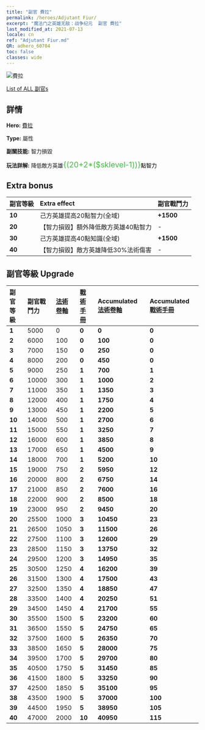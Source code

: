 ```yaml
---
title: "副官 費拉"
permalink: /heroes/Adjutant Fiur/
excerpt: "魔法门之英雄无敌：战争纪元  副官 費拉"
last_modified_at: 2021-07-13
locale: cn
ref: "Adjutant Fiur.md"
QR: adhero_60704
toc: false
classes: wide
---
```

  ![費拉](/images/h/h_Fiur.jpg)

 [List of ALL 副官s](/cn/heroes/Adjutants/) 

## 詳情
 **Hero:**  [費拉](/cn/heroes/Fiur/) 

 **Type:**  屬性 

 **副關技能:**  智力損毀 

 **玩法詳解:** 降低敵方英雄<span style="color: #48b946;font-size:20px">{(20+2*($sklevel-1))}</span><span style="color: black">點智力

## Extra bonus

  | 副官等級 | Extra effect | 副官戰鬥力  |
  |:---|:-------|:------------|
  | **10** | 己方英雄提高20點智力(全域) | **+1500** |
  | **20** | 【智力損毀】額外降低敵方英雄40點智力 | - |
  | **30** | 己方英雄提高40點知識(全域) | **+1500** |
  | **40** | 【智力損毀】敵方英雄降低30%法術傷害 | - |


## 副官等級 Upgrade

  | 副官等級 | 副官戰鬥力 | [法術卷軸](/cn/Items/con_694/) | [戰術手冊](/cn/Items/unk_2115/) | Accumulated [法術卷軸](/cn/Items/con_694/) | Accumulated [戰術手冊](/cn/Items/unk_2115/) |
  |:-------|:-------|:------------|:------------|:------------|:------------|
  | **1** | 5000 | 0 | **0** | **0** | **0** |
  | **2** | 6000 | 100 | **0** | **100** | **0** |
  | **3** | 7000 | 150 | **0** | **250** | **0** |
  | **4** | 8000 | 200 | **0** | **450** | **0** |
  | **5** | 9000 | 250 | **1** | **700** | **1** |
  | **6** | 10000 | 300 | **1** | **1000** | **2** |
  | **7** | 11000 | 350 | **1** | **1350** | **3** |
  | **8** | 12000 | 400 | **1** | **1750** | **4** |
  | **9** | 13000 | 450 | **1** | **2200** | **5** |
  | **10** | 14000 | 500 | **1** | **2700** | **6** |
  | **11** | 15000 | 550 | **1** | **3250** | **7** |
  | **12** | 16000 | 600 | **1** | **3850** | **8** |
  | **13** | 17000 | 650 | **1** | **4500** | **9** |
  | **14** | 18000 | 700 | **1** | **5200** | **10** |
  | **15** | 19000 | 750 | **2** | **5950** | **12** |
  | **16** | 20000 | 800 | **2** | **6750** | **14** |
  | **17** | 21000 | 850 | **2** | **7600** | **16** |
  | **18** | 22000 | 900 | **2** | **8500** | **18** |
  | **19** | 23000 | 950 | **2** | **9450** | **20** |
  | **20** | 25500 | 1000 | **3** | **10450** | **23** |
  | **21** | 26500 | 1050 | **3** | **11500** | **26** |
  | **22** | 27500 | 1100 | **3** | **12600** | **29** |
  | **23** | 28500 | 1150 | **3** | **13750** | **32** |
  | **24** | 29500 | 1200 | **3** | **14950** | **35** |
  | **25** | 30500 | 1250 | **4** | **16200** | **39** |
  | **26** | 31500 | 1300 | **4** | **17500** | **43** |
  | **27** | 32500 | 1350 | **4** | **18850** | **47** |
  | **28** | 33500 | 1400 | **4** | **20250** | **51** |
  | **29** | 34500 | 1450 | **4** | **21700** | **55** |
  | **30** | 35500 | 1500 | **5** | **23200** | **60** |
  | **31** | 36500 | 1550 | **5** | **24750** | **65** |
  | **32** | 37500 | 1600 | **5** | **26350** | **70** |
  | **33** | 38500 | 1650 | **5** | **28000** | **75** |
  | **34** | 39500 | 1700 | **5** | **29700** | **80** |
  | **35** | 40500 | 1750 | **5** | **31450** | **85** |
  | **36** | 41500 | 1800 | **5** | **33250** | **90** |
  | **37** | 42500 | 1850 | **5** | **35100** | **95** |
  | **38** | 43500 | 1900 | **5** | **37000** | **100** |
  | **39** | 44500 | 1950 | **5** | **38950** | **105** |
  | **40** | 47000 | 2000 | **10** | **40950** | **115** |
